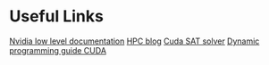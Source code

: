 # Useful Links

[Nvidia low level documentation](https://docs.nvidia.com/cuda/parallel-thread-execution/index.html)
[HPC blog](https://docs.nvidia.com/cuda/parallel-thread-execution/index.html)
[Cuda SAT solver](https://github.com/muhos/ParaFROST)
[Dynamic programming guide CUDA](https://developer.nvidia.com/blog/boosting-dynamic-programming-performance-using-nvidia-hopper-gpu-dpx-instructions/)
